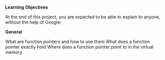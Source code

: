**Learning Objectives**

At the end of this project, you are expected to be able to explain to anyone, without the help of Google:

**General**

What are function pointers and how to use them
What does a function pointer exactly hold
Where does a function pointer point to in the virtual memory